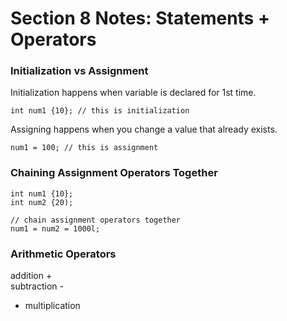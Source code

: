 # Section 8 Notes: Statements + Operators

### Initialization vs Assignment

Initialization happens when variable is declared for 1st time. 

``` 
int num1 {10}; // this is initialization
```

Assigning happens when you change a value that already exists.

```
num1 = 100; // this is assignment
```

### Chaining Assignment Operators Together

```
int num1 {10};
int num2 {20);

// chain assignment operators together
num1 = num2 = 1000l;
```

### Arithmetic Operators

addition + <br>
subtraction - 
* multiplication


